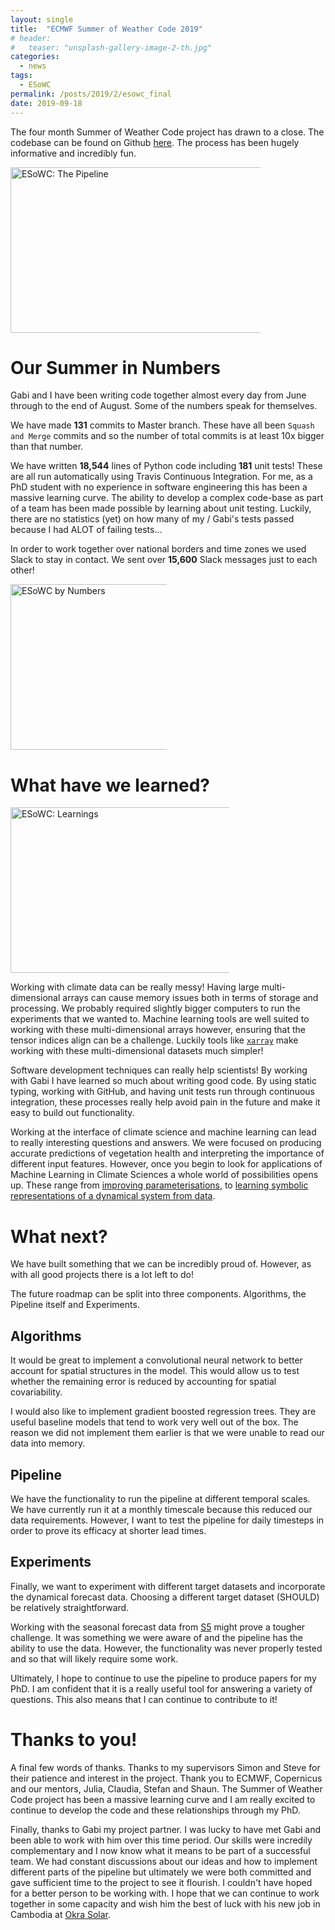 ```yaml
---
layout: single
title:  "ECMWF Summer of Weather Code 2019"
# header:
#   teaser: "unsplash-gallery-image-2-th.jpg"
categories:
  - news
tags:
  - ESoWC
permalink: /posts/2019/2/esowc_final
date: 2019-09-18
---
```


The four month Summer of Weather Code project has drawn to a close. The codebase can be found on Github [here](https://github.com/esowc/ml_drought). The process has been hugely informative and incredibly fun.

<div style="width: 400px; border: 0;">
  <p>
    <img class="aligncenter" src="http://tommylees112.github.io/images/esowc_pipeline_overview.png" alt="ESoWC: The Pipeline" width="810" height="265"/>
  </p>
</div>

# Our Summer in Numbers

Gabi and I have been writing code together almost every day from June through to the end of August. Some of the numbers speak for themselves.

We have made **131** commits to Master branch. These have all been `Squash and Merge` commits and so the number of total commits is at least 10x bigger than that number.

We have written **18,544** lines of Python code including **181** unit tests! These are all run automatically using Travis Continuous Integration. For me, as a PhD student with no experience in software engineering this has been a massive learning curve. The ability to develop a complex code-base as part of a team has been made possible by learning about unit testing. Luckily, there are no statistics (yet) on how many of my / Gabi's tests passed because I had ALOT of failing tests...

In order to work together over national borders and time zones we used Slack to stay in contact. We sent over **15,600** Slack messages just to each other!

<div style="width: 250px; border: 0;">
  <p>
    <img class="aligncenter" src="http://tommylees112.github.io/images/esowc_numbers.png" alt="ESoWC by Numbers" width="810" height="265"/>
  </p>
</div>

# What have we learned?

<div style="width: 350px; border: 0;">
  <p>
    <img class="aligncenter" src="http://tommylees112.github.io/images/esowc_learning.png" alt="ESoWC: Learnings" width="810" height="265"/>
  </p>
</div>


Working with climate data can be really messy! Having large multi-dimensional arrays can cause memory issues both in terms of storage and processing. We probably required slightly bigger computers to run the experiments that we wanted to. Machine learning tools are well suited to working with these multi-dimensional arrays however, ensuring that the tensor indices align can be a challenge. Luckily tools like [`xarray`](http://xarray.pydata.org/en) make working with these multi-dimensional datasets much simpler!

Software development techniques can really help scientists! By working with Gabi I have learned so much about writing good code. By using static typing, working with GitHub, and having unit tests run through continuous integration, these processes really help avoid pain in the future and make it easy to build out functionality.

Working at the interface of climate science and machine learning can lead to really interesting questions and answers. We were focused on producing accurate predictions of vegetation health and interpreting the importance of different input features. However, once you begin to look for applications of Machine Learning in Climate Sciences a whole world of possibilities opens up. These range from [improving parameterisations](https://www.pnas.org/content/pnas/early/2018/09/05/1810286115.full.pdf), to [learning symbolic representations of a dynamical system from data](https://www.sciencedirect.com/science/article/pii/S0021999117309014).

# What next?

We have built something that we can be incredibly proud of. However, as with all good projects there is a lot left to do!

The future roadmap can be split into three components. Algorithms, the Pipeline itself and Experiments.

## Algorithms

It would be great to implement a convolutional neural network to better account for spatial structures in the model. This would allow us to test whether the remaining error is reduced by accounting for spatial covariability.

I would also like to implement gradient boosted regression trees. They are useful baseline models that tend to work very well out of the box. The reason we did not implement them earlier is that we were unable to read our data into memory.

## Pipeline

We have the functionality to run the pipeline at different temporal scales. We have currently run it at a monthly timescale because this reduced our data requirements. However, I want to test the pipeline for daily timesteps in order to prove its efficacy at shorter lead times.

## Experiments

Finally, we want to experiment with different target datasets and incorporate the dynamical forecast data. Choosing a different target dataset (SHOULD) be relatively straightforward.

Working with the seasonal forecast data from [S5](https://www.ecmwf.int/en/forecasts/documentation-and-support/long-range) might prove a tougher challenge. It was something we were aware of and the pipeline has the ability to use the data. However, the functionality was never properly tested and so that will likely require some work.

Ultimately, I hope to continue to use the pipeline to produce papers for my PhD. I am confident that it is a really useful tool for answering a variety of questions. This also means that I can continue to contribute to it!

# Thanks to you!

A final few words of thanks. Thanks to my supervisors Simon and Steve for their patience and interest in the project. Thank you to ECMWF, Copernicus and our mentors, Julia, Claudia, Stefan and Shaun. The Summer of Weather Code project has been a massive learning curve and I am really excited to continue to develop the code and these relationships through my PhD.

Finally, thanks to Gabi my project partner. I was lucky to have met Gabi and been able to work with him over this time period. Our skills were incredily complementary and I now know what it means to be part of a successful team. We had constant discussions about our ideas and how to implement different parts of the pipeline but ultimately we were both committed and gave sufficient time to the project to see it flourish. I couldn't have hoped for a better person to be working with. I hope that we can continue to work together in some capacity and wish him the best of luck with his new job in Cambodia at [Okra Solar](https://www.okrasolar.com/).
